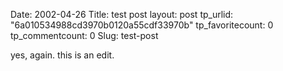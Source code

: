 Date: 2002-04-26
Title: test post
layout: post
tp_urlid: "6a010534988cd3970b0120a55cdf33970b"
tp_favoritecount: 0
tp_commentcount: 0
Slug: test-post

yes, again. this is an edit.
